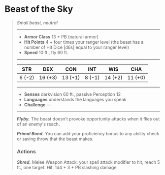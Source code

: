 # Beast of the Sky
>*Small beast, neutral*
>___
>- **Armor Class** 13 + PB (natural armor)
>- **Hit Points** 4 + four times your ranger level (the beast has a number of Hit Dice [d6s] equal to your ranger level)
>- **Speed** 10 ft., fly 60 ft.
>___
>|STR|DEX|CON|INT|WIS|CHA|
>|:---:|:---:|:---:|:---:|:---:|:---:|
>|6 (-2)|16 (+3)|13 (+1)|8 (-1)|14 (+2)|11 (+0)|
>___
>- **Senses** darkvision 60 ft., passive Perception 12
>- **Languages** understands the languages you speak
>- **Challenge** —
>___
>***Flyby.*** The beast doesn't provoke opportunity attacks when it flies out of an enemy's reach.  
>
>***Primal Bond.*** You can add your proficiency bonus to any ability check or saving throw that the beast makes.  
>
>### Actions
>***Shred.*** Melee Weapon Attack: your spell attack modifier to hit, reach 5 ft., one target. Hit: 1d4 + 3 + PB slashing damage
